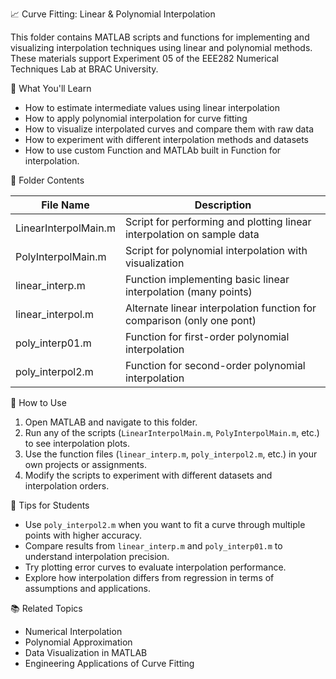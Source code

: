 📈 Curve Fitting: Linear & Polynomial Interpolation

This folder contains MATLAB scripts and functions for implementing and visualizing interpolation techniques using linear and polynomial methods. These materials support Experiment 05 of the EEE282 Numerical Techniques Lab at BRAC University.

🧠 What You'll Learn

- How to estimate intermediate values using linear interpolation
- How to apply polynomial interpolation for curve fitting
- How to visualize interpolated curves and compare them with raw data
- How to experiment with different interpolation methods and datasets
- How to use custom Function and MATLAb built in Function for interpolation.

📂 Folder Contents

| File Name            | Description                                                            |
| -------------------- | ---------------------------------------------------------------------- |
| LinearInterpolMain.m | Script for performing and plotting linear interpolation on sample data |
| PolyInterpolMain.m   | Script for polynomial interpolation with visualization                 |
| linear_interp.m      | Function implementing basic linear interpolation (many points)         |
| linear_interpol.m    | Alternate linear interpolation function for comparison (only one pont) |
| poly_interp01.m      | Function for first-order polynomial interpolation                      |
| poly_interpol2.m     | Function for second-order polynomial interpolation                     |

🚀 How to Use

1. Open MATLAB and navigate to this folder.
2. Run any of the scripts (`LinearInterpolMain.m`, `PolyInterpolMain.m`, etc.) to see interpolation plots.
3. Use the function files (`linear_interp.m`, `poly_interpol2.m`, etc.) in your own projects or assignments.
4. Modify the scripts to experiment with different datasets and interpolation orders.

📌 Tips for Students

- Use `poly_interpol2.m` when you want to fit a curve through multiple points with higher accuracy.
- Compare results from `linear_interp.m` and `poly_interp01.m` to understand interpolation precision.
- Try plotting error curves to evaluate interpolation performance.
- Explore how interpolation differs from regression in terms of assumptions and applications.

📚 Related Topics

- Numerical Interpolation
- Polynomial Approximation
- Data Visualization in MATLAB
- Engineering Applications of Curve Fitting
